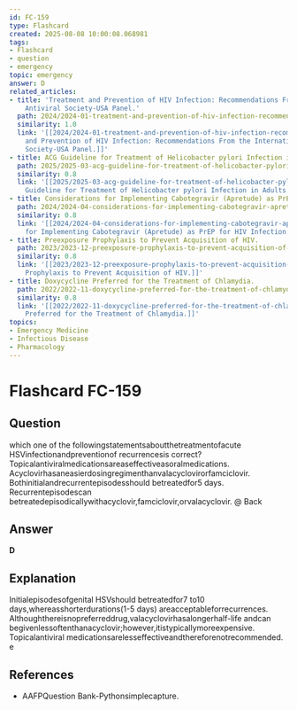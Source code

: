 ```yaml
---
id: FC-159
type: Flashcard
created: 2025-08-08 10:00:08.068981
tags:
- Flashcard
- question
- emergency
topic: emergency
answer: D
related_articles:
- title: 'Treatment and Prevention of HIV Infection: Recommendations From the International
    Antiviral Society-USA Panel.'
  path: 2024/2024-01-treatment-and-prevention-of-hiv-infection-recommendations-fr.md
  similarity: 1.0
  link: '[[2024/2024-01-treatment-and-prevention-of-hiv-infection-recommendations-fr|Treatment
    and Prevention of HIV Infection: Recommendations From the International Antiviral
    Society-USA Panel.]]'
- title: ACG Guideline for Treatment of Helicobacter pylori Infection in Adults.
  path: 2025/2025-03-acg-guideline-for-treatment-of-helicobacter-pylori-infection.md
  similarity: 0.8
  link: '[[2025/2025-03-acg-guideline-for-treatment-of-helicobacter-pylori-infection|ACG
    Guideline for Treatment of Helicobacter pylori Infection in Adults.]]'
- title: Considerations for Implementing Cabotegravir (Apretude) as PrEP for HIV Infection.
  path: 2024/2024-04-considerations-for-implementing-cabotegravir-apretude-as-pre.md
  similarity: 0.8
  link: '[[2024/2024-04-considerations-for-implementing-cabotegravir-apretude-as-pre|Considerations
    for Implementing Cabotegravir (Apretude) as PrEP for HIV Infection.]]'
- title: Preexposure Prophylaxis to Prevent Acquisition of HIV.
  path: 2023/2023-12-preexposure-prophylaxis-to-prevent-acquisition-of-hiv.md
  similarity: 0.8
  link: '[[2023/2023-12-preexposure-prophylaxis-to-prevent-acquisition-of-hiv|Preexposure
    Prophylaxis to Prevent Acquisition of HIV.]]'
- title: Doxycycline Preferred for the Treatment of Chlamydia.
  path: 2022/2022-11-doxycycline-preferred-for-the-treatment-of-chlamydia.md
  similarity: 0.8
  link: '[[2022/2022-11-doxycycline-preferred-for-the-treatment-of-chlamydia|Doxycycline
    Preferred for the Treatment of Chlamydia.]]'
topics:
- Emergency Medicine
- Infectious Disease
- Pharmacology
---
```


# Flashcard FC-159

## Question

which one of the followingstatementsaboutthetreatmentofacute HSVinfectionandpreventionof recurrencesis correct? Topicalantiviralmedicationsareaseffectiveasoralmedications. Acyclovirhasaneasierdosingregimenthanvalacyclovirorfamciclovir. Bothinitialandrecurrentepisodesshould betreatedfor5 days. Recurrentepisodescan betreatedepisodicallywithacyclovir,famciclovir,orvalacyclovir. @ Back

## Answer

**D**

## Explanation

Initialepisodesofgenital HSVshould betreatedfor7 to10 days,whereasshorterdurations(1-5 days) areacceptableforrecurrences. Althoughthereisnopreferreddrug,valacyclovirhasalongerhalf-life andcan begivenlessoftenthanacyclovir;however,itistypicallymoreexpensive. Topicalantiviral medicationsarelesseffectiveandthereforenotrecommended. e

## References

- AAFPQuestion Bank-Pythonsimplecapture.


